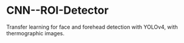 # CNN--ROI-Detector
Transfer learning for face and forehead detection with YOLOv4, with thermographic images.
